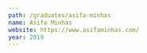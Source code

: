 ```yaml
---
path: /graduates/asifa-minhas
name: Asifa Minhas
website: https://www.asifaminhas.com/
year: 2019
---
```

